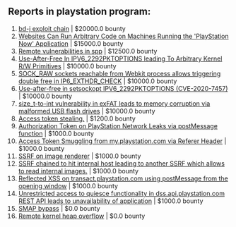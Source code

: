 ## Reports in playstation program:
1. [bd-j exploit chain](https://hackerone.com/reports/1379975) | $20000.0 bounty
2. [Websites Can Run Arbitrary Code on Machines Running the 'PlayStation Now' Application](https://hackerone.com/reports/873614) | $15000.0 bounty
3. [Remote vulnerabilities in spp](https://hackerone.com/reports/2177925) | $12500.0 bounty
4. [Use-After-Free In IPV6_2292PKTOPTIONS leading To Arbitrary Kernel R/W Primitives](https://hackerone.com/reports/826026) | $10000.0 bounty
5. [SOCK_RAW sockets reachable from Webkit process allows triggering double free in IP6_EXTHDR_CHECK](https://hackerone.com/reports/943231) | $10000.0 bounty
6. [Use-after-free in setsockopt IPV6_2292PKTOPTIONS (CVE-2020-7457)](https://hackerone.com/reports/1441103) | $10000.0 bounty
7. [size_t-to-int vulnerability in exFAT leads to memory corruption via malformed USB flash drives](https://hackerone.com/reports/1340942) | $10000.0 bounty
8. [Access token stealing.](https://hackerone.com/reports/821896) | $1200.0 bounty
9. [Authorization Token on PlayStation Network Leaks via postMessage function](https://hackerone.com/reports/826394) | $1000.0 bounty
10. [Access Token Smuggling from my.playstation.com via Referer Header](https://hackerone.com/reports/835437) | $1000.0 bounty
11. [SSRF on image renderer](https://hackerone.com/reports/811136) | $1000.0 bounty
12. [SSRF chained to hit internal host leading to another SSRF which allows to read internal images.](https://hackerone.com/reports/826097) | $1000.0 bounty
13. [Reflected XSS on transact.playstation.com using postMessage from the opening window](https://hackerone.com/reports/900619) | $1000.0 bounty
14. [Unrestricted access to quiesce functionality in dss.api.playstation.com REST API leads to unavailability of application](https://hackerone.com/reports/993722) | $1000.0 bounty
15. [SMAP bypass](https://hackerone.com/reports/1048322) | $0.0 bounty
16. [Remote kernel heap overflow](https://hackerone.com/reports/1350653) | $0.0 bounty